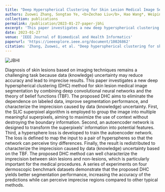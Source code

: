 ```yaml
---
title: "Deep Hyperspherical Clustering for Skin Lesion Medical Image Segmentatio"
authors: Zuowei Zhang, Songtao Ye, <b>Zechao Liu</b>, Hao Wang*, Weiping Ding*.
collection: publications
permalink: /publication/2023-01-27-paper-jbhi
excerpt: 'This paper investigates a new deep hyperspherical clustering (DHC) method for skin lesion medical image segmentation by combining deep convolutional neural networks and the theory of belief functions (TBF).'
date: 2023-01-27
venue: 'IEEE Journal of Biomedical and Health Informatics'
paperurl: 'https://ieeexplore.ieee.org/document/10026862'
citation: 'Zhang, Zuowei, et al. "Deep hyperspherical clustering for skin lesion medical image segmentation." <i>IEEE Journal of Biomedical and Health Informatics</i> (2023).'
---
```


![JBHI](https://ieeexplore.ieee.org/ielx7/6221020/10210140/10026862/graphical_abstract/jbhi-gagraphic-3240297.jpg)

Diagnosis of skin lesions based on imaging techniques remains a challenging task because data (knowledge) uncertainty may reduce accuracy and lead to imprecise results. This paper investigates a new deep hyperspherical clustering (DHC) method for skin lesion medical image segmentation by combining deep convolutional neural networks and the theory of belief functions (TBF). The proposed DHC aims to eliminate the dependence on labeled data, improve segmentation performance, and characterize the imprecision caused by data (knowledge) uncertainty. First, the SLIC superpixel algorithm is employed to group the image into multiple meaningful superpixels, aiming to maximize the use of context without destroying the boundary information. Second, an autoencoder network is designed to transform the superpixels' information into potential features. Third, a hypersphere loss is developed to train the autoencoder network. The loss is defined to map the input to a pair of hyperspheres so that the network can perceive tiny differences. Finally, the result is redistributed to characterize the imprecision caused by data (knowledge) uncertainty based on the TBF. The proposed DHC method can well characterize the imprecision between skin lesions and non-lesions, which is particularly important for the medical procedures. A series of experiments on four dermoscopic benchmark datasets demonstrate that the proposed DHC yields better segmentation performance, increasing the accuracy of the predictions while can perceive imprecise regions compared to other typical methods.
